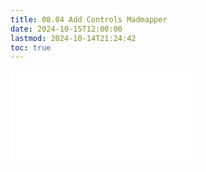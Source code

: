```yaml
---
title: 08.04 Add Controls Madmapper
date: 2024-10-15T12:00:00
lastmod: 2024-10-14T21:24:42
toc: true
---
```


![Link to included file content](../../../../video/projection-mapping/add-controls-madmapper.md)
